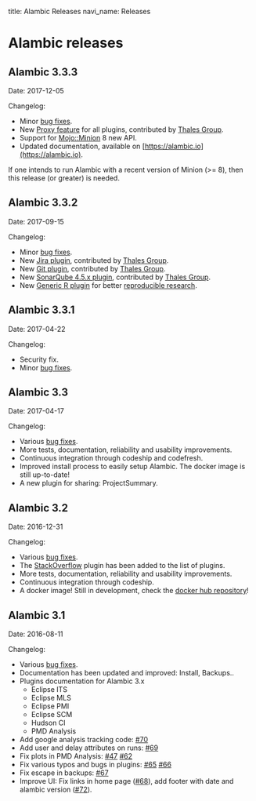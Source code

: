 title: Alambic Releases
navi_name: Releases


# Alambic releases

## Alambic 3.3.3

Date: 2017-12-05

Changelog:

* Minor [bug fixes](https://bitbucket.org/BorisBaldassari/alambic/issues?milestone=Alambic+3.3.3).
* New [Proxy feature](https://alambic.io/Documentation/Admins/Projects.html) for all plugins, contributed by [Thales Group](https://www.thalesgroup.com).
* Support for [Mojo::Minion](http://mojolicious.org/perldoc/Minion) 8 new API.
* Updated documentation, available on [https://alambic.io](https://alambic.io).

If one intends to run Alambic with a recent version of Minion (>= 8), then this release (or greater) is needed.

## Alambic 3.3.2

Date: 2017-09-15

Changelog:

* Minor [bug fixes](https://bitbucket.org/BorisBaldassari/alambic/issues?milestone=Alambic+3.3.2).
* New [Jira plugin](/Plugins/Pre/Jira.html), contributed by [Thales Group](https://www.thalesgroup.com).
* New [Git plugin](/Plugins/Pre/Git.html), contributed by [Thales Group](https://www.thalesgroup.com).
* New [SonarQube 4.5.x plugin](/Plugins/Pre/SonarQube45.html), contributed by [Thales Group](https://www.thalesgroup.com).
* New [Generic R plugin](/Plugins/Post/GenericR.html) for better [reproducible research](/Documentation/Research.html).

## Alambic 3.3.1

Date: 2017-04-22

Changelog:

* Security fix.
* Minor [bug fixes](https://bitbucket.org/BorisBaldassari/alambic/issues?milestone=Alambic+3.3.1).

## Alambic 3.3

Date: 2017-04-17

Changelog:

* Various [bug fixes](https://bitbucket.org/BorisBaldassari/alambic/issues?kind=bug&milestone=Alambic+3.3).
* More tests, documentation, reliability and usability improvements.
* Continuous integration through codeship and codefresh.
* Improved install process to easily setup Alambic. The docker image is still up-to-date!
* A new plugin for sharing: ProjectSummary.

## Alambic 3.2

Date: 2016-12-31

Changelog:

* Various [bug fixes](https://bitbucket.org/BorisBaldassari/alambic/issues?kind=bug&milestone=Alambic+3.2).
* The [StackOverflow](/Plugins/Pre/StackOverflow.html) plugin has been added to the list of plugins.
* More tests, documentation, reliability and usability improvements.
* Continuous integration through codeship.
* A docker image! Still in development, check the [docker hub repository](https://hub.docker.com/r/bbaldassari/alambic/)!


## Alambic 3.1

Date: 2016-08-11

Changelog:

* Various [bug fixes](https://bitbucket.org/BorisBaldassari/alambic/issues?kind=bug&milestone=Alambic+3.1).
* Documentation has been updated and improved: Install, Backups..
* Plugins documentation for Alambic 3.x
    * Eclipse ITS
    * Eclipse MLS
    * Eclipse PMI
    * Eclipse SCM
    * Hudson CI
    * PMD Analysis
* Add google analysis tracking code: [#70](https://bitbucket.org/BorisBaldassari/alambic/issues/70/add-google-tracking-edit)
* Add user and delay attributes on runs: [#69](https://bitbucket.org/BorisBaldassari/alambic/issues/69/add-delay-and-user-to-runs)
* Fix plots in PMD Analysis: [#47](https://bitbucket.org/BorisBaldassari/alambic/issues/47/plot-in-pmdanalysis-shows-wrong-values) [#62](https://bitbucket.org/BorisBaldassari/alambic/issues/62/404-in-plugin-pmdanalysis)
* Fix various typos and bugs in plugins: [#65](https://bitbucket.org/BorisBaldassari/alambic/issues/65/tidy-up-hudson-plugin) [#66](https://bitbucket.org/BorisBaldassari/alambic/issues/66/eclipse-scm-plugin-has-wrong-pluginid)
* Fix escape in backups: [#67](https://bitbucket.org/BorisBaldassari/alambic/issues/67/backups-are-incomplete)
* Improve UI: Fix links in home page ([#68](https://bitbucket.org/BorisBaldassari/alambic/issues/68/project-links-in-home-page-lead-to-admin)), add footer with date and alambic version ([#72](https://bitbucket.org/BorisBaldassari/alambic/issues/72/prepare-for-alambic-31-release)).
